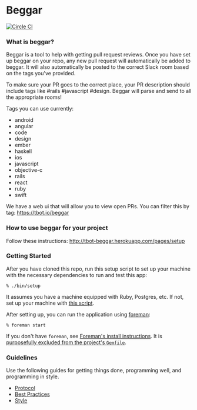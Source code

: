 # Beggar

[![Circle
CI](https://circleci.com/gh/thoughtbot/beggar.svg?style=svg&circle-token=07d9bd80401d852967891e169b8ef64ef36e649f)](https://circleci.com/gh/thoughtbot/beggar)

### What is beggar?

Beggar is a tool to help with getting pull request reviews. Once you have set up
beggar on your repo, any new pull request will automatically be added to beggar.
It will also automatically be posted to the correct Slack room based on the tags
you've provided.

To make sure your PR goes to the correct place, your PR description should
include tags like #rails #javascript #design. Beggar will parse and send to all
the appropriate rooms!

Tags you can use currently:

* android
* angular
* code
* design
* ember
* haskell
* ios
* javascript
* objective-c
* rails
* react
* ruby
* swift

We have a web ui that will allow you to view open PRs. You can filter this by
tag: https://tbot.io/beggar

### How to use beggar for your project

Follow these instructions: http://tbot-beggar.herokuapp.com/pages/setup

### Getting Started

After you have cloned this repo, run this setup script to set up your machine
with the necessary dependencies to run and test this app:

    % ./bin/setup

It assumes you have a machine equipped with Ruby, Postgres, etc. If not, set up
your machine with [this script].

[this script]: https://github.com/thoughtbot/laptop

After setting up, you can run the application using [foreman]:

    % foreman start

If you don't have `foreman`, see [Foreman's install instructions][foreman]. It
is [purposefully excluded from the project's `Gemfile`][exclude].

[foreman]: https://github.com/ddollar/foreman
[exclude]: https://github.com/ddollar/foreman/pull/437#issuecomment-41110407

### Guidelines

Use the following guides for getting things done, programming well, and
programming in style.

* [Protocol](http://github.com/thoughtbot/guides/blob/master/protocol)
* [Best Practices](http://github.com/thoughtbot/guides/blob/master/best-practices)
* [Style](http://github.com/thoughtbot/guides/blob/master/style)
